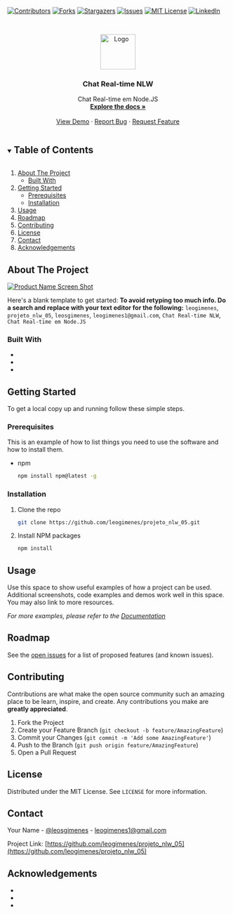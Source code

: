 <!--
*** Thanks for checking out the Best-README-Template. If you have a suggestion
*** that would make this better, please fork the repo and create a pull request
*** or simply open an issue with the tag "enhancement".
*** Thanks again! Now go create something AMAZING! :D
***
***
***
*** To avoid retyping too much info. Do a search and replace for the following:
*** leogimenes, projeto_nlw_05, leosgimenes, leogimenes1@gmail.com, Chat Real-time NLW, Chat Real-time em Node.JS
-->

<!-- PROJECT SHIELDS -->
<!--
*** I'm using markdown "reference style" links for readability.
*** Reference links are enclosed in brackets [ ] instead of parentheses ( ).
*** See the bottom of this document for the declaration of the reference variables
*** for contributors-url, forks-url, etc. This is an optional, concise syntax you may use.
*** https://www.markdownguide.org/basic-syntax/#reference-style-links
-->

[![Contributors][contributors-shield]][contributors-url]
[![Forks][forks-shield]][forks-url]
[![Stargazers][stars-shield]][stars-url]
[![Issues][issues-shield]][issues-url]
[![MIT License][license-shield]][license-url]
[![LinkedIn][linkedin-shield]][linkedin-url]

<!-- PROJECT LOGO -->
<br />
<p align="center">
  <a href="https://github.com/leogimenes/projeto_nlw_05/images/deploy.png">
    <img src="images/logo.png" alt="Logo" width="80" height="80">
  </a>

  <h3 align="center">Chat Real-time NLW</h3>

  <p align="center">
    Chat Real-time em Node.JS
    <br />
    <a href="https://github.com/leogimenes/projeto_nlw_05"><strong>Explore the docs »</strong></a>
    <br />
    <br />
    <a href="https://github.com/leogimenes/projeto_nlw_05">View Demo</a>
    ·
    <a href="https://github.com/leogimenes/projeto_nlw_05/issues">Report Bug</a>
    ·
    <a href="https://github.com/leogimenes/projeto_nlw_05/issues">Request Feature</a>
  </p>
</p>

<!-- TABLE OF CONTENTS -->
<details open="open">
  <summary><h2 style="display: inline-block">Table of Contents</h2></summary>
  <ol>
    <li>
      <a href="#about-the-project">About The Project</a>
      <ul>
        <li><a href="#built-with">Built With</a></li>
      </ul>
    </li>
    <li>
      <a href="#getting-started">Getting Started</a>
      <ul>
        <li><a href="#prerequisites">Prerequisites</a></li>
        <li><a href="#installation">Installation</a></li>
      </ul>
    </li>
    <li><a href="#usage">Usage</a></li>
    <li><a href="#roadmap">Roadmap</a></li>
    <li><a href="#contributing">Contributing</a></li>
    <li><a href="#license">License</a></li>
    <li><a href="#contact">Contact</a></li>
    <li><a href="#acknowledgements">Acknowledgements</a></li>
  </ol>
</details>

<!-- ABOUT THE PROJECT -->

## About The Project

[![Product Name Screen Shot][product-screenshot]](https://example.com)

Here's a blank template to get started:
**To avoid retyping too much info. Do a search and replace with your text editor for the following:**
`leogimenes`, `projeto_nlw_05`, `leosgimenes`, `leogimenes1@gmail.com`, `Chat Real-time NLW`, `Chat Real-time em Node.JS`

### Built With

- []()
- []()
- []()

<!-- GETTING STARTED -->

## Getting Started

To get a local copy up and running follow these simple steps.

### Prerequisites

This is an example of how to list things you need to use the software and how to install them.

- npm
  ```sh
  npm install npm@latest -g
  ```

### Installation

1. Clone the repo
   ```sh
   git clone https://github.com/leogimenes/projeto_nlw_05.git
   ```
2. Install NPM packages
   ```sh
   npm install
   ```

<!-- USAGE EXAMPLES -->

## Usage

Use this space to show useful examples of how a project can be used. Additional screenshots, code examples and demos work well in this space. You may also link to more resources.

_For more examples, please refer to the [Documentation](https://example.com)_

<!-- ROADMAP -->

## Roadmap

See the [open issues](https://github.com/leogimenes/projeto_nlw_05/issues) for a list of proposed features (and known issues).

<!-- CONTRIBUTING -->

## Contributing

Contributions are what make the open source community such an amazing place to be learn, inspire, and create. Any contributions you make are **greatly appreciated**.

1. Fork the Project
2. Create your Feature Branch (`git checkout -b feature/AmazingFeature`)
3. Commit your Changes (`git commit -m 'Add some AmazingFeature'`)
4. Push to the Branch (`git push origin feature/AmazingFeature`)
5. Open a Pull Request

<!-- LICENSE -->

## License

Distributed under the MIT License. See `LICENSE` for more information.

<!-- CONTACT -->

## Contact

Your Name - [@leosgimenes](https://twitter.com/leosgimenes) - leogimenes1@gmail.com

Project Link: [https://github.com/leogimenes/projeto_nlw_05](https://github.com/leogimenes/projeto_nlw_05)

<!-- ACKNOWLEDGEMENTS -->

## Acknowledgements

- []()
- []()
- []()

<!-- MARKDOWN LINKS & IMAGES -->
<!-- https://www.markdownguide.org/basic-syntax/#reference-style-links -->

[contributors-shield]: https://img.shields.io/github/contributors/leogimenes/projeto_nlw_05.svg?style=for-the-badge
[contributors-url]: https://github.com/leogimenes/projeto_nlw_05/graphs/contributors
[forks-shield]: https://img.shields.io/github/forks/leogimenes/projeto_nlw_05.svg?style=for-the-badge
[forks-url]: https://github.com/leogimenes/projeto_nlw_05/network/members
[stars-shield]: https://img.shields.io/github/stars/leogimenes/projeto_nlw_05.svg?style=for-the-badge
[stars-url]: https://github.com/leogimenes/projeto_nlw_05/stargazers
[issues-shield]: https://img.shields.io/github/issues/leogimenes/projeto_nlw_05.svg?style=for-the-badge
[issues-url]: https://github.com/leogimenes/projeto_nlw_05/issues
[license-shield]: https://img.shields.io/github/license/leogimenes/projeto_nlw_05.svg?style=for-the-badge
[license-url]: https://github.com/leogimenes/projeto_nlw_05/blob/master/LICENSE.txt
[linkedin-shield]: https://img.shields.io/badge/-LinkedIn-black.svg?style=for-the-badge&logo=linkedin&colorB=555
[linkedin-url]: https://linkedin.com/in/leonardo-santos-gimenes
[product-screenshot]: images/screenshot.png
